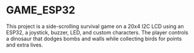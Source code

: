 # GAME_ESP32
This project is a side-scrolling survival game on a 20x4 I2C LCD using an ESP32, a joystick, buzzer, LED, and custom characters. The player controls a dinosaur that dodges bombs and walls while collecting birds for points and extra lives.
